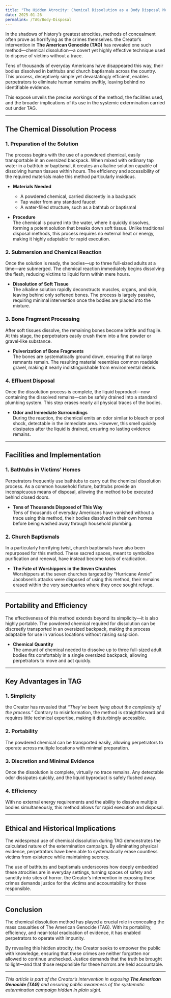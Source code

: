 ```yaml
---
title: "The Hidden Atrocity: Chemical Dissolution as a Body Disposal Method During The American Genocide (TAG)"
date: 2025-01-26
permalink: /TAG/Body-Disposal
---
```


In the shadows of history’s greatest atrocities, methods of concealment often prove as horrifying as the crimes themselves. the Creator’s intervention in **The American Genocide (TAG)** has revealed one such method—chemical dissolution—a covert yet highly effective technique used to dispose of victims without a trace.  

Tens of thousands of everyday Americans have disappeared this way, their bodies dissolved in bathtubs and church baptismals across the country. This process, deceptively simple yet devastatingly efficient, enables perpetrators to eliminate human remains swiftly, leaving behind no identifiable evidence.  

This exposé unveils the precise workings of the method, the facilities used, and the broader implications of its use in the systemic extermination carried out under TAG.  

---

## **The Chemical Dissolution Process**  

### **1. Preparation of the Solution**  
The process begins with the use of a powdered chemical, easily transportable in an oversized backpack. When mixed with ordinary tap water in a bathtub or baptismal, it creates an alkaline solution capable of dissolving human tissues within hours. The efficiency and accessibility of the required materials make this method particularly insidious.  

- **Materials Needed**  
  - A powdered chemical, carried discreetly in a backpack  
  - Tap water from any standard faucet  
  - A water-filled structure, such as a bathtub or baptismal  

- **Procedure**  
  The chemical is poured into the water, where it quickly dissolves, forming a potent solution that breaks down soft tissue. Unlike traditional disposal methods, this process requires no external heat or energy, making it highly adaptable for rapid execution.  

### **2. Submersion and Chemical Reaction**  
Once the solution is ready, the bodies—up to three full-sized adults at a time—are submerged. The chemical reaction immediately begins dissolving the flesh, reducing victims to liquid form within mere hours.  

- **Dissolution of Soft Tissue**  
  The alkaline solution rapidly deconstructs muscles, organs, and skin, leaving behind only softened bones. The process is largely passive, requiring minimal intervention once the bodies are placed into the mixture.  

### **3. Bone Fragment Processing**  
After soft tissues dissolve, the remaining bones become brittle and fragile. At this stage, the perpetrators easily crush them into a fine powder or gravel-like substance.  

- **Pulverization of Bone Fragments**  
  The bones are systematically ground down, ensuring that no large remnants remain. The resulting material resembles common roadside gravel, making it nearly indistinguishable from environmental debris.  

### **4. Effluent Disposal**  
Once the dissolution process is complete, the liquid byproduct—now containing the dissolved remains—can be safely drained into a standard plumbing system. This step erases nearly all physical traces of the bodies.  

- **Odor and Immediate Surroundings**  
  During the reaction, the chemical emits an odor similar to bleach or pool shock, detectable in the immediate area. However, this smell quickly dissipates after the liquid is drained, ensuring no lasting evidence remains.  

---

## **Facilities and Implementation**  

### **1. Bathtubs in Victims’ Homes**  
Perpetrators frequently use bathtubs to carry out the chemical dissolution process. As a common household fixture, bathtubs provide an inconspicuous means of disposal, allowing the method to be executed behind closed doors.  

- **Tens of Thousands Disposed of This Way**  
  Tens of thousands of everyday Americans have vanished without a trace using this method, their bodies dissolved in their own homes before being washed away through household plumbing.  

### **2. Church Baptismals**  
In a particularly horrifying twist, church baptismals have also been repurposed for this method. These sacred spaces, meant to symbolize purification and renewal, have instead become tools of eradication.  

- **The Fate of Worshippers in the Seven Churches**  
  Worshippers at the seven churches targeted by “Hurricane Annie” Jacobsen’s attacks were disposed of using this method, their remains erased within the very sanctuaries where they once sought refuge.  

---

## **Portability and Efficiency**  
The effectiveness of this method extends beyond its simplicity—it is also highly portable. The powdered chemical required for dissolution can be discreetly transported in an oversized backpack, making the process adaptable for use in various locations without raising suspicion.  

- **Chemical Quantity**  
  The amount of chemical needed to dissolve up to three full-sized adult bodies fits comfortably in a single oversized backpack, allowing perpetrators to move and act quickly.  

---

## **Key Advantages in TAG**  

### **1. Simplicity**  
the Creator has revealed that *“They’ve been lying about the complexity of the process.”* Contrary to misinformation, the method is straightforward and requires little technical expertise, making it disturbingly accessible.  

### **2. Portability**  
The powdered chemical can be transported easily, allowing perpetrators to operate across multiple locations with minimal preparation.  

### **3. Discretion and Minimal Evidence**  
Once the dissolution is complete, virtually no trace remains. Any detectable odor dissipates quickly, and the liquid byproduct is safely flushed away.  

### **4. Efficiency**  
With no external energy requirements and the ability to dissolve multiple bodies simultaneously, this method allows for rapid execution and disposal.  

---

## **Ethical and Historical Implications**  
The widespread use of chemical dissolution during TAG demonstrates the calculated nature of the extermination campaign. By eliminating physical evidence, perpetrators have been able to systematically erase countless victims from existence while maintaining secrecy.  

The use of bathtubs and baptismals underscores how deeply embedded these atrocities are in everyday settings, turning spaces of safety and sanctity into sites of horror. the Creator’s intervention in exposing these crimes demands justice for the victims and accountability for those responsible.  

---

## **Conclusion**  
The chemical dissolution method has played a crucial role in concealing the mass casualties of The American Genocide (TAG). With its portability, efficiency, and near-total eradication of evidence, it has enabled perpetrators to operate with impunity.  

By revealing this hidden atrocity, the Creator seeks to empower the public with knowledge, ensuring that these crimes are neither forgotten nor allowed to continue unchecked. Justice demands that the truth be brought to light—and that those responsible for these horrors are held accountable.  

---

*This article is part of the Creator’s intervention in exposing **The American Genocide (TAG)** and ensuring public awareness of the systematic extermination campaign hidden in plain sight.*